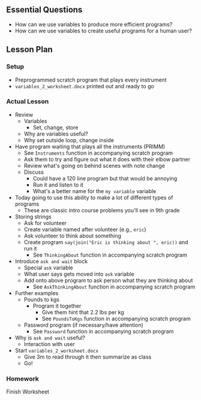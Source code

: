 ## Essential Questions

- How can we use variables to produce more efficient programs?
- How can we use variables to create useful programs for a human user?

## Lesson Plan

### Setup

- Preprogrammed scratch program that plays every instrument
- `variables_2_worksheet.docx` printed out and ready to go

### Actual Lesson

- Review
    - Variables
        - Set, change, store
    - Why are variables useful?
    - Why set outside loop, change inside
- Have program waiting that plays all the instruments (PRIMM)
    - See `Instruments` function in accompanying scratch program
    - Ask them to try and figure out what it does with their elbow partner
    - Review what's going on behind scenes with note change
    - Discuss
        - Could have a 120 line program but that would be annoying
        - Run it and listen to it
        - What's a better name for the `my variable` variable
- Today going to use this ability to make a lot of different types of programs
    - These are classic intro course problems you'll see in 9th grade
- Storing strings
    - Ask for volunteer
    - Create variable named after volunteer (e.g., `eric`)
    - Ask volunteer to think about something
    - Create program `say(join("Eric is thinking about ", eric))` and run it
        - See `ThinkingAbout` function in accompanying scratch program
- Introduce `ask and wait` block
    - Special `ask` variable
    - What user says gets moved into `ask` variable
    - Add onto above program to ask person what they are thinking about
        - See `AskThinkingAbout` function in accompanying scratch program
- Further examples
    - Pounds to kgs
        - Program it together
            - Give them hint that 2.2 lbs per kg
            - See `PoundsToKgs` function in accompanying scratch program
    - Password program (if necessary/have attention)
        - See `Password` function in accompanying scratch program
- Why is `ask and wait` useful?
    - Interaction with user
- Start `variables_2_worksheet.docx`
    - Give 3m to read through it then summarize as class
    - Go!

### Homework

Finish Worksheet
